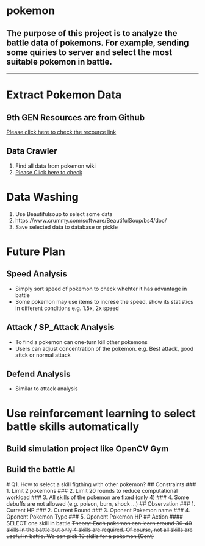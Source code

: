 # pokemon
<h2>The purpose of this project is to analyze the battle data of pokemons. For example, sending some quiries to server and select the most suitable pokemon in battle.</h2>
<hr>
<h1>Extract Pokemon Data</h1>
<h2>9th GEN Resources are from Github</h2>
<a href="https://github.com/Ruimusume/PMSV">Please click here to check the recource link</a>
<h2>Data Crawler</h2>
<ol>
<li>Find all data from pokemon wiki</li>
<li><a href="https://wiki.52poke.com/zh-hant/%E5%AE%9D%E5%8F%AF%E6%A2%A6%E5%88%97%E8%A1%A8%EF%BC%88%E6%8C%89%E5%B8%95%E5%BA%95%E4%BA%9A%E5%9B%BE%E9%89%B4%E7%BC%96%E5%8F%B7%EF%BC%89">Please Click here to check</a></li>
</ol>

<h1>Data Washing</h1>
<ol>
<li>Use Beautifulsoup to select some data</li>
<li>https://www.crummy.com/software/BeautifulSoup/bs4/doc/</li>
<li>Save selected data to database or pickle</li>
</ol>
<h1>Future Plan</h1>
<h2>Speed Analysis</h2>
<ul>
  <li>Simply sort speed of pokemon to check whehter it has advantage in battle</li>
  <li>Some pokemon may use items to increse the speed, show its statistics in different conditions e.g. 1.5x, 2x speed</li>
</ul>
<h2>Attack / SP_Attack Analysis</h2>
<ul>
  <li>To find a pokemon can one-turn kill other pokemons</li>
  <li>Users can adjust concentration of the pokemon. e.g. Best attack, good attck or normal attack</li>
</ul>

<h2>Defend Analysis</h2>
<ul>
  <li>Similar to attack analysis</li>
</ul>

<h1>Use reinforcement learning to select battle skills automatically</h1>
<h2>Build simulation project like OpenCV Gym</h2>
<h2>Build the battle AI</h2>
# Q1. How to select a skill figthing with other pokemon?
## Constraints
### 1. Limit 2 pokemons 
### 2. Limit 20 rounds to reduce computational workload
### 3. All skills of the pokemon are fixed (only 4)
### 4. Some debuffs are not allowed (e.g. poison, burn, shock ...)
## Observation
### 1. Current HP
### 2. Current Round
### 3. Oponent Pokemon name
### 4. Oponent Pokemon Type
### 5. Oponent Pokemon HP
## Action
#### SELECT one skill in battle
<s>Theory: Each pokemon can learn around 30-40 skills in the battle but only 4 skills are required. Of course, not all skills are useful in battle. We can pick 10 skills for a pokemon (Cont)</s>
